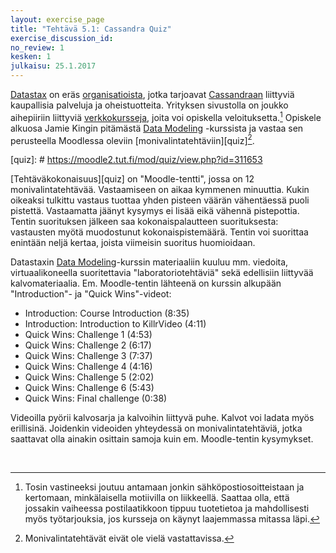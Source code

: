 ```yaml
---
layout: exercise_page
title: "Tehtävä 5.1: Cassandra Quiz"
exercise_discussion_id: 
no_review: 1
kesken: 1
julkaisu: 25.1.2017
---
```


[Datastax][Datastax] on eräs [organisatioista][orgs], jotka tarjoavat [Cassandraan][Cassandra] liittyviä kaupallisia palveluja ja oheistuotteita. Yrityksen sivustolla on joukko aihepiiriin liittyviä [verkkokursseja][courses], joita voi opiskella veloituksetta.[^1] Opiskele alkuosa Jamie Kingin pitämästä [Data Modeling][Data-Modeling] -kurssista ja vastaa sen perusteella Moodlessa oleviin [monivalintatehtäviin][quiz][^0].


[Datastax]: http://www.datastax.com
[Cassandra]: http://cassandra.apache.org
[orgs]: https://wiki.apache.org/cassandra/ThirdPartySupport
[courses]: https://academy.datastax.com/courses/
[Data-Modeling]: https://academy.datastax.com/resources/ds220-data-modeling

[quiz]: # https://moodle2.tut.fi/mod/quiz/view.php?id=311653

[^0]: Monivalintatehtävät eivät ole vielä vastattavissa.


[^1]: Tosin vastineeksi joutuu antamaan jonkin sähköpostiosoitteistaan ja kertomaan, minkälaisella motiivilla on liikkeellä. Saattaa olla, että jossakin vaiheessa postilaatikkoon tippuu tuotetietoa ja mahdollisesti myös työtarjouksia, jos kursseja on käynyt laajemmassa mitassa läpi.

[Tehtäväkokonaisuus][quiz] on "Moodle-tentti", jossa on 12 monivalintatehtävää. Vastaamiseen on aikaa kymmenen minuuttia. Kukin oikeaksi tulkittu vastaus tuottaa yhden pisteen väärän vähentäessä puoli pistettä. Vastaamatta jäänyt kysymys ei lisää eikä vähennä pistepottia. Tentin suorituksen jälkeen saa kokonaispalautteen suorituksesta: vastausten myötä muodostunut kokonaispistemäärä. Tentin voi suorittaa enintään neljä kertaa, joista viimeisin suoritus huomioidaan.

Datastaxin [Data Modeling][Data-Modeling]-kurssin materiaaliin kuuluu mm. viedoita, virtuaalikoneella suoritettavia "laboratoriotehtäviä" sekä edellisiin liittyvää kalvomateriaalia. Em. Moodle-tentin lähteenä on kurssin alkupään "Introduction"- ja "Quick Wins"-videot:

* Introduction: Course Introduction (8:35)
* Introduction: Introduction to KillrVideo (4:11)
* Quick Wins: Challenge 1 (4:53)
* Quick Wins: Challenge 2 (6:17)
* Quick Wins: Challenge 3 (7:37)
* Quick Wins: Challenge 4 (4:16)
* Quick Wins: Challenge 5 (2:02) 
* Quick Wins: Challenge 6 (5:43)
* Quick Wins: Final challenge (0:38)

Videoilla pyörii kalvosarja ja kalvoihin liittyvä puhe. Kalvot voi ladata myös erillisinä. Joidenkin videoiden yhteydessä on monivalintatehtäviä, jotka saattavat olla ainakin osittain samoja kuin em. Moodle-tentin kysymykset.
 

<br/>
